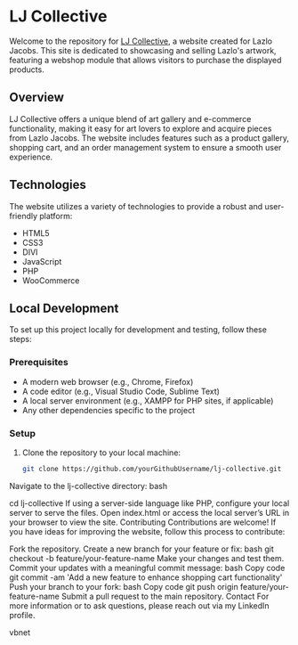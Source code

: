 # LJ Collective

Welcome to the repository for [LJ Collective](http://www.ljcollective.nl), a website created for Lazlo Jacobs. This site is dedicated to showcasing and selling Lazlo's artwork, featuring a webshop module that allows visitors to purchase the displayed products.

## Overview

LJ Collective offers a unique blend of art gallery and e-commerce functionality, making it easy for art lovers to explore and acquire pieces from Lazlo Jacobs. The website includes features such as a product gallery, shopping cart, and an order management system to ensure a smooth user experience.

## Technologies

The website utilizes a variety of technologies to provide a robust and user-friendly platform:
- HTML5
- CSS3
- DIVI
- JavaScript
- PHP 
- WooCommerce 

## Local Development

To set up this project locally for development and testing, follow these steps:

### Prerequisites

- A modern web browser (e.g., Chrome, Firefox)
- A code editor (e.g., Visual Studio Code, Sublime Text)
- A local server environment (e.g., XAMPP for PHP sites, if applicable)
- Any other dependencies specific to the project

### Setup

1. Clone the repository to your local machine:
   ```bash
   git clone https://github.com/yourGithubUsername/lj-collective.git
Navigate to the lj-collective directory:
bash

cd lj-collective
If using a server-side language like PHP, configure your local server to serve the files.
Open index.html or access the local server’s URL in your browser to view the site.
Contributing
Contributions are welcome! If you have ideas for improving the website, follow this process to contribute:

Fork the repository.
Create a new branch for your feature or fix:
bash
git checkout -b feature/your-feature-name
Make your changes and test them.
Commit your updates with a meaningful commit message:
bash
Copy code
git commit -am 'Add a new feature to enhance shopping cart functionality'
Push your branch to your fork:
bash
Copy code
git push origin feature/your-feature-name
Submit a pull request to the main repository.
Contact
For more information or to ask questions, please reach out via my LinkedIn profile.

vbnet





